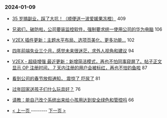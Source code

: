 ### 2024-01-09 
- [35 岁搞副业，踩了大坑！（顺便送一波爱媛果冻橙）](https://www.v2ex.com/t/1006955) 409
- [兄弟们，破防啦，公司要装监控软件，强制要求统一使用公司的华为电脑](https://www.v2ex.com/t/1006948) 106
- [V2EX 插件更新：主题水平布局、选项页美化、更多功能...](https://www.v2ex.com/t/1007017) 102
- [四年前端失业三个月，感觉未来很迷茫，求外人视角和建议](https://www.v2ex.com/t/1007010) 94
- [V2EX - 超级增强 最近更新：新增简洁模式，再也不怕同事窥屏了。帖子正文显示 OP 注册时间， 7 天内注册的用户会被标红，再也不怕钓鱼啦](https://www.v2ex.com/t/1007051) 87
- [看到公司的春节放假通知， 震惊了 吓尿了](https://www.v2ex.com/t/1007140) 81
- [过年回家送孩子们什么玩具好？](https://www.v2ex.com/t/1006952) 76
- [请教：能自己改个系统出来给小孩用达到安全绿色和管控吗](https://www.v2ex.com/t/1007116) 66 

- [ < 上一页 ](https://github.com/able8/v2ex-hot-record/blob/master/2024-01-08.md) -------- [ 下一页 > ](https://github.com/able8/v2ex-hot-record/blob/master/2024-01-10.md)